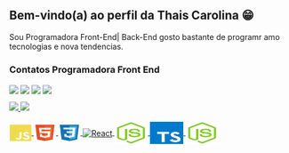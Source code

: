 ## Bem-vindo(a) ao perfil da Thais Carolina 😁

Sou Programadora Front-End| Back-End gosto bastante de programr amo tecnologias e nova tendencias. 
 
### Contatos Programadora Front End
 
<div>

  <a href="https://www.instagram.com/thais.carolina05/" target="_blank"><img align="center" heigth="30" width="35" src="https://img.freepik.com/vetores-premium/icone-do-aplicativo-instagram-logotipo-da-midia-social-ilustracao-em-vetor_277909-403.jpg" target="_blank"></a>
  <a href = "mailto:thais.carolina05@gmail.com"><img align="center" heigth="30" width="35"  src="https://mir-s3-cdn-cf.behance.net/projects/404/19342e108131957.Y3JvcCwzMzI3LDI2MDMsMCww.jpg" alvo ="_blank"></a>
   <a href="https://www.linkedin.com/in/thaiscarolina05/" target="_blank"><img align="center" heigth="20" width="28" src="https://t.ctcdn.com.br/IwwDh-BajTE4ZwE4zuIcvz9Q2ZY=/i490027.jpeg" target="_blank"></a>
   <a href="https://portifolio-thais-carolina.netlify.app/" target="_blank"><img align="center" heigth="80" width="85" src="https://img.shields.io/badge/dev.to-0A0A0A?style=for-the-badge&logo=devdotto&logoColor=white" target="_blank"></a>
</div>
 <div>
   <a href="https://github.com/Thais-enf">
   <img height="180em" src="https://github-readme-stats.vercel.app/api?username=Thais-enf&show_icons=true&theme=buefyt&include_all_commits=true&count_private=true"/>
   <img height="180em" src="https://github-readme-stats.vercel.app/api/top-langs/?username=Thais-enf&layout=compact&langs_count=6&theme=buefy"/>
</div>
    
<div style="display: inline_block"><br>
  <img align="center" alt="Js" height="30" width="40" src="https://raw.githubusercontent.com/devicons/devicon/master/icons/javascript/javascript-plain.svg ">
  <img align="center" alt="HTML" height="30" width="40" src="https://raw.githubusercontent.com/devicons/devicon/master/icons/html5/html5-original.svg ">
  <img align="center" alt="CSS" height="30" width="40" src="https://raw.githubusercontent.com/devicons/devicon/master/icons/css3/css3-original.svg ">
  <img align="center" alt="React" height="30" width="40" src="https://upload.wikimedia.org/wikipedia/commons/thumb/a/a7/React-icon.svg/1150px-React-icon.svg.png">
   <img align="center" alt="Node.js" height="40" width="60" src="https://github.com/Thais-enf/Thais-enf/blob/ee379efdfe72c26c7eff13391bf0ddd4917c83c2/imagem%20node.png">
    <img align="center" alt="TypeScript" height="40" width="60" src="https://github.com/Thais-enf/Thais-enf/blob/0a31828e06439516418adc2dd020fa6d0e567d63/imagem%20typescript.png">
    <img align="center" alt="Node.js" height="40" width="60" src="https://github.com/Thais-enf/Thais-enf/blob/940c51731dc57b0b3f5c967b942e4e44a16962a8/imagem%20node.png">
</div>
